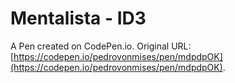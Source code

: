 # Mentalista - ID3

A Pen created on CodePen.io. Original URL: [https://codepen.io/pedrovonmises/pen/mdpdpOK](https://codepen.io/pedrovonmises/pen/mdpdpOK).


